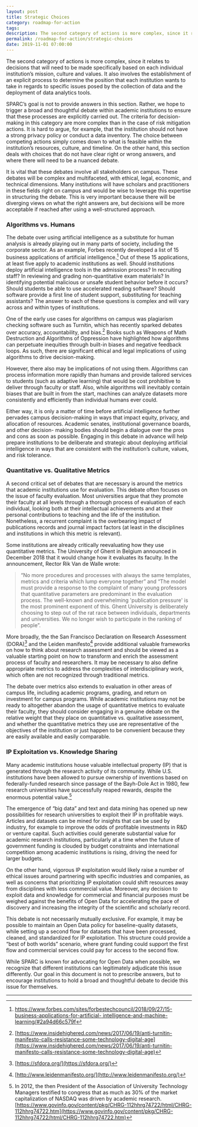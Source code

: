 ```yaml
---
layout: post
title: Strategic Choices
category: roadmap-for-action
tags: 
description: The second category of actions is more complex, since it relates to decisions that will need to be made specifically based on each individual institution’s mission, culture and values. It also involves the establishment of an explicit process to determine the position that each institution wants to take in regards to specific issues posed by the collection of data and the deployment of data analytics tools.
permalink: /roadmap-for-action/strategic-choices
date: 2019-11-01 07:00:00
---
```


The second category of actions is more complex, since it relates to decisions that will need to be made specifically based on each individual institution’s mission, culture and values. It also involves the establishment of an explicit process to determine the position that each institution wants to take in regards to specific issues posed by the collection of data and the deployment of data analytics tools.

SPARC’s goal is not to provide answers in this section. Rather, we hope to trigger a broad and thoughtful debate within academic institutions to ensure that these processes are explicitly carried out. The criteria for decision-making in this category are more complex than in the case of risk mitigation actions. It is hard to argue, for example, that the institution should not have a strong privacy policy or conduct a data inventory. The choice between competing actions simply comes down to what is feasible within the institution’s resources, culture, and timeline. On the other hand, this section deals with choices that do not have clear right or wrong answers, and where there will need to be a nuanced debate.

It is vital that these debates involve all stakeholders on campus. These debates will be complex and multifaceted, with ethical, legal, economic, and technical dimensions. Many institutions will have scholars and practitioners in these fields right on campus and would be wise to leverage this expertise in structuring the debate. This is very important because there will be diverging views on what the right answers are, but decisions will be more acceptable if reached after using a well-structured approach.

### Algorithms vs. Humans

The debate over using artificial intelligence as a substitute for human analysis is already playing out in many parts of society, including the corporate sector. As an example, Forbes recently developed a list of 15 business applications of artificial intelligence.[^9] Out of these 15 applications, at least five apply to academic institutions as well. Should institutions deploy artificial intelligence tools in the admission process? In recruiting staff? In reviewing and grading non-quantitative exam materials? In identifying potential malicious or unsafe student behavior before it occurs? Should students be able to use accelerated reading software? Should software provide a first line of student support, substituting for teaching assistants? The answer to each of these questions is complex and will vary across and within types of institutions.

One of the early use cases for algorithms on campus was plagiarism checking software such as Turnitin, which has recently sparked debates over accuracy, accountability, and bias.[^10] Books such as Weapons of Math Destruction and Algorithms of Oppression have highlighted how algorithms can perpetuate inequities through built-in biases and negative feedback loops. As such, there are significant ethical and legal implications of using algorithms to drive decision-making.

However, there also may be implications of not using them. Algorithms can process information more rapidly than humans and provide tailored services to students (such as adaptive learning) that would be cost prohibitive to deliver through faculty or staff. Also, while algorithms will inevitably contain biases that are built in from the start, machines can analyze datasets more consistently and efficiently than individual humans ever could.

Either way, it is only a matter of time before artificial intelligence further pervades campus decision-making in ways that impact equity, privacy, and allocation of resources. Academic senates, institutional governance boards, and other decision- making bodies should begin a dialogue over the pros and cons as soon as possible. Engaging in this debate in advance will help prepare institutions to be deliberate and strategic about deploying artificial intelligence in ways that are consistent with the institution’s culture, values, and risk tolerance.

### Quantitative vs. Qualitative Metrics

A second critical set of debates that are necessary is around the metrics that academic institutions use for evaluation. This debate often focuses on the issue of faculty evaluation. Most universities argue that they promote their faculty at all levels through a thorough process of evaluation of each individual, looking both at their intellectual achievements and at their personal contributions to teaching and the life of the institution. Nonetheless, a recurrent complaint is the overbearing impact of publications records and journal impact factors (at least in the disciplines and institutions in which this metric is relevant).

Some institutions are already critically reevaluating how they use quantitative metrics. The University of Ghent in Belgium announced in December 2018 that it would change how it evaluates its faculty. In the announcement, Rector Rik Van de Walle wrote:
>“No more procedures and processes with always the same templates, metrics and criteria which lump everyone together” and “The model must provide a response to the complaint of many young professors that quantitative parameters are predominant in the evaluation process. The well-known and overwhelming 'publication pressure' is the most prominent exponent of this. Ghent University is deliberately choosing to step out of the rat race between individuals, departments and universities. We no longer wish to participate in the ranking of people”.

More broadly, the the San Francisco Declaration on Research Assessment (DORA)[^11] and the Leiden manifesto[^12] provide additional valuable frameworks on how to think about research assessment and should be viewed as a valuable starting point on how to transform and enrich the assessment process of faculty and researchers. It may be necessary to also define appropriate metrics to address the complexities of interdisciplinary work, which often are not recognized through traditional metrics.

The debate over metrics also extends to evaluation in other areas of campus life, including academic programs, grading, and return on investment for campus programs. While academic institutions may not be ready to altogether abandon the usage of quantitative metrics to evaluate their faculty, they should consider engaging in a genuine debate on the relative weight that they place on quantitative vs. qualitative assessment, and whether the quantitative metrics they use are representative of the objectives of the institution or just happen to be convenient because they are easily available and easily comparable.

### IP Exploitation vs. Knowledge Sharing

Many academic institutions house valuable intellectual property (IP) that is generated through the research activity of its community. While U.S. institutions have been allowed to pursue ownership of inventions based on federally-funded research since passage of the Bayh-Dole Act in 1980, few research universities have successfully reaped rewards, despite the enormous potential value.[^13]

The emergence of “big data” and text and data mining has opened up new possibilities for research universities to exploit their IP in profitable ways. Articles and datasets can be mined for insights that can be used by industry, for example to improve the odds of profitable investments in R&D or venture capital. Such activities could generate substantial value for academic research institutions, particularly at a time when the future of government funding is clouded by budget constraints and international competition among academic institutions is rising, driving the need for larger budgets.

On the other hand, vigorous IP exploitation would likely raise a number of ethical issues around partnering with specific industries and companies, as well as concerns that prioritizing IP exploitation could shift resources away from disciplines with less commercial value. Moreover, any decision to exploit data and knowledge for commercial and financial purposes must be weighed against the benefits of Open Data for accelerating the pace of discovery and increasing the integrity of the scientific and scholarly record.

This debate is not necessarily mutually exclusive. For example, it may be possible to maintain an Open Data policy for baseline-quality datasets, while setting up a second flow for datasets that have been processed, cleaned, and standardized for IP exploitation. This structure could provide a “best of both worlds” scenario, where grant funding could support the first flow and commercial services could pay for access to the second flow.

While SPARC is known for advocating for Open Data when possible, we recognize that different institutions can legitimately adjudicate this issue differently. Our goal in this document is not to prescribe answers, but to encourage institutions to hold a broad and thoughtful debate to decide this issue for themselves.


***
[^9]: [https://www.forbes.com/sites/forbestechcouncil/2018/09/27/15-business-applications-for-artificial- intelligence-and-machine-learning/#2a94d66c579f](https://www.forbes.com/sites/forbestechcouncil/2018/09/27/15-business-applications-for-artificial-intelligence-and-machine-learning/#4d87bff3579f)

[^10]: [https://www.insidehighered.com/news/2017/06/19/anti-turnitin-manifesto-calls-resistance-some-technology-digital-age](https://www.insidehighered.com/news/2017/06/19/anti-turnitin-manifesto-calls-resistance-some-technology-digital-age)

[^11]: [https://sfdora.org/](https://sfdora.org/)

[^12]: [http://www.leidenmanifesto.org/](http://www.leidenmanifesto.org/)

[^13]:  In 2012, the then President of the Association of University Technology Managers testified to congress that as much as 30% of the market capitalization of NASDAQ was driven by academic research. [https://www.govinfo.gov/content/pkg/CHRG-112hhrg74722/html/CHRG-112hhrg74722.htm](https://www.govinfo.gov/content/pkg/CHRG-112hhrg74722/html/CHRG-112hhrg74722.htm)
